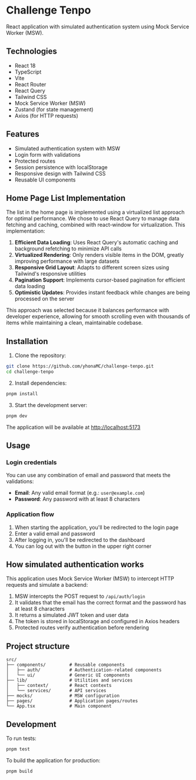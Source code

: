 # Challenge Tenpo

React application with simulated authentication system using Mock Service Worker (MSW).

## Technologies

- React 18
- TypeScript
- Vite
- React Router
- React Query
- Tailwind CSS
- Mock Service Worker (MSW)
- Zustand (for state management)
- Axios (for HTTP requests)

## Features

- Simulated authentication system with MSW
- Login form with validations
- Protected routes
- Session persistence with localStorage
- Responsive design with Tailwind CSS
- Reusable UI components

## Home Page List Implementation

The list in the home page is implemented using a virtualized list approach for optimal performance. We chose to use React Query to manage data fetching and caching, combined with react-window for virtualization. This implementation:

1. **Efficient Data Loading**: Uses React Query's automatic caching and background refetching to minimize API calls
2. **Virtualized Rendering**: Only renders visible items in the DOM, greatly improving performance with large datasets
3. **Responsive Grid Layout**: Adapts to different screen sizes using Tailwind's responsive utilities
4. **Pagination Support**: Implements cursor-based pagination for efficient data loading
5. **Optimistic Updates**: Provides instant feedback while changes are being processed on the server

This approach was selected because it balances performance with developer experience, allowing for smooth scrolling even with thousands of items while maintaining a clean, maintainable codebase.

## Installation

1. Clone the repository:
```bash
git clone https://github.com/yhonaMC/challenge-tenpo.git
cd challenge-tenpo
```

2. Install dependencies:
```bash
pnpm install
```

3. Start the development server:
```bash
pnpm dev
```

The application will be available at [http://localhost:5173](http://localhost:5173)

## Usage

### Login credentials

You can use any combination of email and password that meets the validations:

- **Email**: Any valid email format (e.g.: `user@example.com`)
- **Password**: Any password with at least 8 characters

### Application flow

1. When starting the application, you'll be redirected to the login page
2. Enter a valid email and password
3. After logging in, you'll be redirected to the dashboard
4. You can log out with the button in the upper right corner

## How simulated authentication works

This application uses Mock Service Worker (MSW) to intercept HTTP requests and simulate a backend:

1. MSW intercepts the POST request to `/api/auth/login`
2. It validates that the email has the correct format and the password has at least 8 characters
3. It returns a simulated JWT token and user data
4. The token is stored in localStorage and configured in Axios headers
5. Protected routes verify authentication before rendering

## Project structure

```
src/
├── components/         # Reusable components
│   ├── auth/           # Authentication-related components
│   └── ui/             # Generic UI components
├── lib/                # Utilities and services
│   ├── context/        # React contexts
│   └── services/       # API services
├── mocks/              # MSW configuration
├── pages/              # Application pages/routes
└── App.tsx             # Main component
```

## Development

To run tests:
```bash
pnpm test
```

To build the application for production:
```bash
pnpm build
```